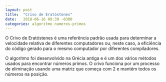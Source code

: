 ```yaml
---
layout: post
title:  "Crivo de Eratóstenes"
date:   2018-06-16 09:39 -0300
categories: algoritmo numeros-primos
---
```

O Crivo de Eratóstenes é uma referência padrão usada para determinar a velocidade relativa de diferentes computadores ou, neste caso, a eficiência do código gerado para o mesmo computador por diferentes compiladores. 

O algoritmo foi desenvolvido na Grécia antiga e é um dos vários métodos usados ​​para encontrar números primos. O crivo funciona por um processo de eliminação usando uma matriz que começa com 2 e mantém todos os números na posição. 
